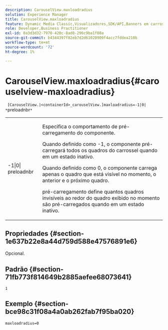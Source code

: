 ```yaml
---
description: CarouselView.maxloadradius
solution: Experience Manager
title: CarouselView.maxloadradius
feature: Dynamic Media Classic,Visualizadores,SDK/API,Banners em carrossel
role: Developer,Business Practitioner
exl-id: 8a3d3d32-7970-420c-8ad8-296c9ba1f08a
source-git-commit: b4344397f82eb7d2d61020909f4acc7fddea210b
workflow-type: tm+mt
source-wordcount: '72'
ht-degree: 1%

---
```


# CarouselView.maxloadradius{#carouselview-maxloadradius}

` [CarouselView.|<containerId>_carouselView.]maxloadradius=-1|0| *`preloadnbr`*`

<table id="table_B3B03B00DCF0466DB332E851F4DDF610"> 
 <tbody> 
  <tr> 
   <td> <p> <span class="codeph"> -1|0|<span class="varname"> preloadnbr</span></span> </p> </td> 
   <td> <p>Especifica o comportamento de pré-carregamento do componente. </p> <p>Quando definido como <span class="codeph"> -1</span>, o componente pré-carregará todos os quadros do carrossel quando em um estado inativo. </p> <p>Quando definido como <span class="codeph"> 0</span>, o componente carrega apenas o quadro que está visível no momento, o anterior e o próximo quadro. </p> <p><span class="codeph"><span class="varname"> </span></span>pré-carregamento define quantos quadros invisíveis ao redor do quadro exibido no momento são pré-carregados quando em um estado inativo. </p> </td> 
  </tr> 
 </tbody> 
</table>

## Propriedades {#section-1e637b22e8a44d759d588e47576891e6}

Opcional.

## Padrão {#section-71fb773f814649b2885aefee68073641}

`1`

## Exemplo {#section-bce98c31f08a4a0ab262fab7f95ba020}

`maxloadradius=0`
